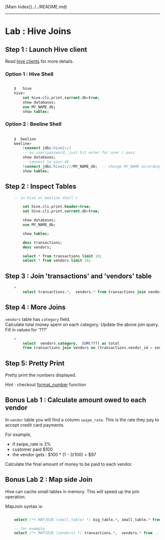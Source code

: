 <link rel='stylesheet' href='../../assets/css/main.css'/>
[Main Index](../../README.md)

-----

# Lab : Hive Joins

## Step 1 : Launch Hive client

Read  [hive clients](../README.md) for more details.

### Option 1 : Hive Shell
```sql

    $   hive
    hive>   
        set hive.cli.print.current.db=true;
        show databases;
        use MY_NAME_db;
        show tables;

```

### Option 2 : Beeline Shell
```sql
    
    $  beeline
    beeline>   
        !connect jdbc:hive2://
        -- no user/password, just hit enter for user / pass
        show databases;
        -- connect to your db
        !connect jdbc:hive2:///MY_NAME_db;  -- change MY_NAME accordingly
        show tables;
```

## Step 2 : Inspect Tables

```sql
    -- in hive or beeline shell > 

        set hive.cli.print.header=true;
        set hive.cli.print.current.db=true;

        show databases;
        use MY_NAME_db;

        show tables;

        desc transactions;
        desc vendors;

        select * from transactions limit 10;
        select * from vendors limit 10;
```

## Step 3 : Join 'transactions' and 'vendors' table

```sql
    >
        select transactions.*,  vendors.* from transactions join vendors on (transactions.vendor_id = vendors.id) limit 10; 
```

## Step 4 : More Joins
`vendors` table has `category` field.  
Calculate total money spent on each category.  Update the above join query.  Fill in values for '???'

```sql
    >
        select  vendors.category,  SUM(???) as total 
        from transactions join vendors on (transactions.vendor_id = vendors.id) group by ??? ; 

```

## Step 5:  Pretty Print

Pretty print the numbers displayed.

Hint : checkout [format_number](https://cwiki.apache.org/confluence/display/Hive/LanguageManual+UDF) function

## Bonus Lab 1 :  Calculate amount owed to each vendor
In `vendor` table you will find a column `swipe_rate`.  This is the rate they pay to accept credit card payments.

For example, 
* if swipe_rate is 3%
* customer paid $100 
* the vendor gets  : $100 * (1 - 3/100) = $97 

Calculate the final amount of money to be paid to each vendor.


## Bonus Lab 2 : Map side Join
Hive can cache small tables in memory.  This will speed up the join operation.

MapJoin syntax is:
```sql

    select /*+ MAPJOIN (small_table) */ big_table.*, small_table.* from ....

    -- for example
    select /*+ MAPJOIN (vendors) */ transactions.*,  vendors.* from .....
```

